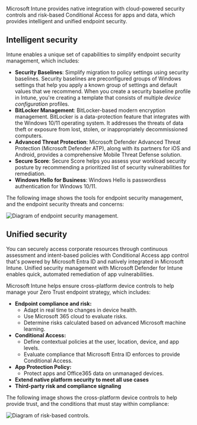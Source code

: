 Microsoft Intune provides native integration with cloud-powered security controls and risk-based Conditional Access for apps and data, which provides intelligent and unified endpoint security.

## Intelligent security

Intune enables a unique set of capabilities to simplify endpoint security management, which includes:

- **Security Baselines**: Simplify migration to policy settings using security baselines. Security baselines are preconfigured groups of Windows settings that help you apply a known group of settings and default values that we recommend. When you create a security baseline profile in Intune, you're creating a template that consists of multiple *device configuration* profiles.
- **BitLocker Management**: BitLocker-based modern encryption management. BitLocker is a data-protection feature that integrates with the Windows 10/11 operating system. It addresses the threats of data theft or exposure from lost, stolen, or inappropriately decommissioned computers.
- **Advanced Threat Protection**: Microsoft Defender Advanced Threat Protection (Microsoft Defender ATP), along with its partners for iOS and Android, provides a comprehensive Mobile Threat Defense solution.
- **Secure Score**: Secure Score helps you assess your workload security posture by recommending a prioritized list of security vulnerabilities for remediation.
- **Windows Hello for Business**: Windows Hello is passwordless authentication for Windows 10/11.

The following image shows the tools for endpoint security management, and the endpoint security threats and concerns:

![Diagram of endpoint security management.](../media/intro-to-endpoint-manager-06.png)

## Unified security

You can securely access corporate resources through continuous assessment and intent-based policies with Conditional Access app control that's powered by Microsoft Entra ID and natively integrated in Microsoft Intune. Unified security management with Microsoft Defender for Intune enables quick, automated remediation of app vulnerabilities.

Microsoft Intune helps ensure cross-platform device controls to help manage your Zero Trust endpoint strategy, which includes:

- **Endpoint compliance and risk:**
  - Adapt in real time to changes in device health.
  - Use Microsoft 365 cloud to evaluate risks.
  - Determine risks calculated based on advanced Microsoft machine learning.
- **Conditional Access:**
  - Define contextual policies at the user, location, device, and app levels.
  - Evaluate compliance that Microsoft Entra ID enforces to provide Conditional Access.
- **App Protection Policy:**
  - Protect apps and Office365 data on unmanaged devices.
- **Extend native platform security to meet all use cases**
- **Third-party risk and compliance signaling**

The following image shows the cross-platform device controls to help provide trust, and the conditions that must stay within compliance:  

![Diagram of risk-based controls.](../media/intro-to-endpoint-manager-07.png)
